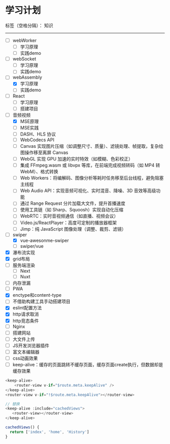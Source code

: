 ﻿# 学习计划

标签（空格分隔）： 知识

---

- [ ] webWorker
  - [ ] 学习原理
  - [ ] 实践demo
- [ ] webSocket
  - [ ] 学习原理
  - [ ] 实践demo 
- [ ] webAssembly
  - [x] 学习原理
  - [ ] 实践demo
- [ ] React
  - [ ] 学习原理
  - [ ] 搭建项目 
- [ ] 音频视频
  - [x] MSE原理
  - [ ] MSE实践
  - [ ] DASH、HLS 协议
  - [ ] WebCodecs API
  - [ ] Canvas 实现图片压缩（如调整尺寸、质量）、滤镜处理、帧提取，复杂绘图操作移至离屏 Canvas
  - [ ] WebGL 实现 GPU 加速的实时特效（如模糊、色彩校正）
  - [ ] 集成 FFmpeg.wasm 或 libvpx 等库，在前端完成视频转码（如 MP4 转 WebM）、格式转换
  - [ ] Web Workers：将编解码、图像分析等耗时任务移至后台线程，避免阻塞主线程
  - [ ] Web Audio API：实现音频可视化、实时混音、降噪、3D 音效等高级功能
  - [ ] 通过 Range Request 分片加载大文件，提升首播速度
  - [ ] 使用工具链（如 Sharp、Squoosh）实现自动化压缩
  - [ ] WebRTC：实时音视频通信（如直播、视频会议）
  - [ ] Video.js/ReactPlayer：高度可定制的播放器框架
  - [ ] Jimp：纯 JavaScript 图像处理（调整、裁剪、滤镜）
- [ ] swiper
  - [x] vue-awesonme-swiper
  - [ ] swiper/vue
- [x] 瀑布流实现
- [x] grid布局
- [ ] 服务端渲染
  - [ ] Next
  - [ ] Nuxt
- [ ] 内存泄漏
- [ ] PWA
- [x] enctype和content-type
- [ ] 不借助构建工具手动搭建项目
- [x] eslint配置方法
- [x] http请求取消
- [x] http竞态条件
- [ ] Nginx
- [ ] 搭建网站
- [ ] 大文件上传
- [ ] JS开发浏览器插件
- [ ] 富文本编辑器
- [ ] css动画效果
- [ ] keep-alive：缓存的页面跳转不缓存页面，缓存页面create执行，但数据却是缓存效果
```javascript
<keep-alive>
    <router-view v-if="$route.meta.keepAlive" />
</keep-alive>
<router-view v-if="!$route.meta.keepAlive"></router-view>

// 替换
<keep-alive :include="cachedViews">
   <router-view></router-view>
</keep-alive>

cachedViews() {
  return ['index', 'home', 'History']
}
```